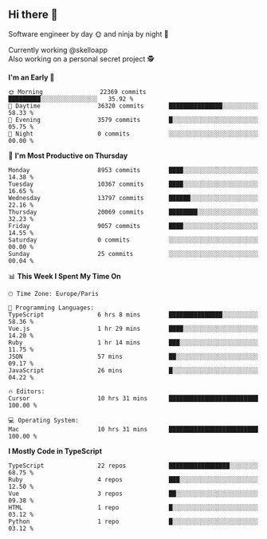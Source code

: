 ## Hi there 👋

Software engineer by day 🌞 and ninja by night 🌝

Currently working @skelloapp <br>
Also working on a personal secret project 🕵️

<!--START_SECTION:waka-->
**I'm an Early 🐤** 

```text
🌞 Morning                22369 commits       █████████░░░░░░░░░░░░░░░░   35.92 % 
🌆 Daytime                36320 commits       ███████████████░░░░░░░░░░   58.33 % 
🌃 Evening                3579 commits        █░░░░░░░░░░░░░░░░░░░░░░░░   05.75 % 
🌙 Night                  0 commits           ░░░░░░░░░░░░░░░░░░░░░░░░░   00.00 % 
```
📅 **I'm Most Productive on Thursday** 

```text
Monday                   8953 commits        ████░░░░░░░░░░░░░░░░░░░░░   14.38 % 
Tuesday                  10367 commits       ████░░░░░░░░░░░░░░░░░░░░░   16.65 % 
Wednesday                13797 commits       ██████░░░░░░░░░░░░░░░░░░░   22.16 % 
Thursday                 20069 commits       ████████░░░░░░░░░░░░░░░░░   32.23 % 
Friday                   9057 commits        ████░░░░░░░░░░░░░░░░░░░░░   14.55 % 
Saturday                 0 commits           ░░░░░░░░░░░░░░░░░░░░░░░░░   00.00 % 
Sunday                   25 commits          ░░░░░░░░░░░░░░░░░░░░░░░░░   00.04 % 
```


📊 **This Week I Spent My Time On** 

```text
🕑︎ Time Zone: Europe/Paris

💬 Programming Languages: 
TypeScript               6 hrs 8 mins        ███████████████░░░░░░░░░░   58.36 % 
Vue.js                   1 hr 29 mins        ████░░░░░░░░░░░░░░░░░░░░░   14.20 % 
Ruby                     1 hr 14 mins        ███░░░░░░░░░░░░░░░░░░░░░░   11.75 % 
JSON                     57 mins             ██░░░░░░░░░░░░░░░░░░░░░░░   09.17 % 
JavaScript               26 mins             █░░░░░░░░░░░░░░░░░░░░░░░░   04.22 % 

🔥 Editors: 
Cursor                   10 hrs 31 mins      █████████████████████████   100.00 % 

💻 Operating System: 
Mac                      10 hrs 31 mins      █████████████████████████   100.00 % 
```

**I Mostly Code in TypeScript** 

```text
TypeScript               22 repos            █████████████████░░░░░░░░   68.75 % 
Ruby                     4 repos             ███░░░░░░░░░░░░░░░░░░░░░░   12.50 % 
Vue                      3 repos             ██░░░░░░░░░░░░░░░░░░░░░░░   09.38 % 
HTML                     1 repo              █░░░░░░░░░░░░░░░░░░░░░░░░   03.12 % 
Python                   1 repo              █░░░░░░░░░░░░░░░░░░░░░░░░   03.12 % 
```




<!--END_SECTION:waka-->

<!--
**antoinelncl/antoinelncl** is a ✨ _special_ ✨ repository because its `README.md` (this file) appears on your GitHub profile.

Here are some ideas to get you started:

- 🔭 I’m currently working on ...
- 🌱 I’m currently learning ...
- 👯 I’m looking to collaborate on ...
- 🤔 I’m looking for help with ...
- 💬 Ask me about ...
- 📫 How to reach me: ...
- 😄 Pronouns: ...
- ⚡ Fun fact: ...
-->
